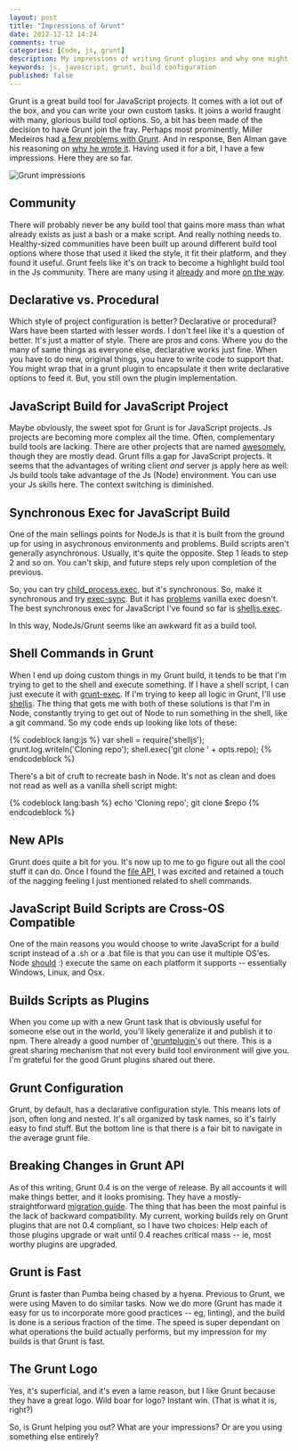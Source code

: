 ```yaml
---
layout: post
title: "Impressions of Grunt"
date: 2012-12-12 14:24
comments: true
categories: [Code, js, grunt]
description: My impressions of writing Grunt plugins and why one might want to.
keywords: js, javascript, grunt, build configuration
published: false 
---
```


Grunt is a great build tool for JavaScript projects.  It comes with a lot out of the box, and you can write your own custom tasks.  It joins a world fraught with many, glorious build tool options.  So, a bit has been made of the decision to have Grunt join the fray.  Perhaps most prominently, Miller Medeiros had [a few problems with Grunt](http://blog.millermedeiros.com/node-js-ant-grunt-and-other-build-tools/).  And in response, Ben Alman gave his reasoning on [why he wrote it](http://benalman.com/news/2012/08/why-grunt/).  Having used it for a bit, I have a few impressions.  Here they are so far.

![Grunt impressions](http://i.imgur.com/4773D.jpg)

<!--more-->

## Community

There will probably never be any build tool that gains more mass than what already exists as just a bash or a make script.  And really nothing needs to.  Healthy-sized communities have been built up around different build tool options where those that used it liked the style, it fit their platform, and they found it useful.  Grunt feels like it's on track to become a highlight build tool in the Js community.  There are many using it [already](https://github.com/gruntjs/gruntjs.com/issues/9) and more [on the way](https://github.com/angular/angular.js/pull/1544).

## Declarative vs. Procedural

Which style of project configuration is better?  Declarative or procedural?  Wars have been started with lesser words.  I don't feel like it's a question of better.  It's just a matter of style.  There are pros and cons.  Where you do the many of same things as everyone else, declarative works just fine.  When you have to do new, original things, you have to write code to support that.  You might wrap that in a grunt plugin to encapsulate it then write declarative options to feed it.  But, you still own the plugin implementation.

## JavaScript Build for JavaScript Project

Maybe obviously, the sweet spot for Grunt is for JavaScript projects.  Js projects are becoming more complex all the time.  Often, complementary build tools are lacking.  There are other projects that are named [awesomely](https://github.com/280north/jake), though they are mostly dead.  Grunt fills a gap for JavaScript projects.  It seems that the advantages of writing client *and* server js apply here as well:  Js build tools take advantage of the Js (Node) environment.  You can use your Js skills here.  The context switching is diminished.

## Synchronous Exec for JavaScript Build

One of the main sellings points for NodeJs is that it is built from the ground up for using in asychronous environments and problems.  Build scripts aren't generally asynchronous.  Usually, it's quite the opposite.  Step 1 leads to step 2 and so on.  You can't skip, and future steps rely upon completion of the previous.  

So, you can try [child_process.exec](http://nodejs.org/api/child_process.html#child_process_child_process_exec_command_options_callback), but it's synchronous.  So, make it synchronous and try [exec-sync](https://github.com/jeremyfa/node-exec-sync).  But it has [problems](https://github.com/jeremyfa/node-exec-sync/issues/8) vanilla exec doesn't.  The best synchronous exec for JavaScript I've found so far is [shelljs.exec](http://documentup.com/arturadib/shelljs#command-reference/exec-command-options-callback). 

In this way, NodeJs/Grunt seems like an awkward fit as a build tool.

## Shell Commands in Grunt

When I end up doing custom things in my Grunt build, it tends to be that I'm trying to get to the shell and execute something.  If I have a shell script, I can just execute it with [grunt-exec](https://github.com/jharding/grunt-exec).  If I'm trying to keep all logic in Grunt, I'll use [shelljs](https://github.com/arturadib/shelljs).  The thing that gets me with both of these solutions is that I'm in Node, constantly trying to get out of Node to run something in the shell, like a git command.  So my code ends up looking like lots of these:

{% codeblock lang:js %}
var shell = require('shelljs');
grunt.log.writeln('Cloning repo');
shell.exec('git clone ' + opts.repo);
{% endcodeblock %}

There's a bit of cruft to recreate bash in Node.  It's not as clean and does not read as well as a vanilla shell script might:

{% codeblock lang:bash %}
echo 'Cloning repo';
git clone $repo
{% endcodeblock %}

## New APIs

Grunt does quite a bit for you.  It's now up to me to go figure out all the cool stuff it can do.  Once I found the [file API](https://github.com/gruntjs/grunt/wiki/grunt.file), I was excited and retained a touch of the nagging feeling I just mentioned related to shell commands.

## JavaScript Build Scripts are Cross-OS Compatible

One of the main reasons you would choose to write JavaScript for a build script instead of a .sh or a .bat file is that you can use it multiple OS'es.  Node [should](https://github.com/jeremyfa/node-exec-sync/pull/6) :) execute the same on each platform it supports -- essentially Windows, Linux, and Osx.

## Builds Scripts as Plugins

When you come up with a new Grunt task that is obviously useful for someone else out in the world, you'll likely generalize it and publish it to npm.  There already a good number of ['gruntplugin'](https://npmjs.org/browse/keyword/gruntplugin)s out there.  This is a great sharing mechanism that not every build tool environment will give you.  I'm grateful for the good Grunt plugins shared out there.

## Grunt Configuration

Grunt, by default, has a declarative configuration style.  This means lots of json, often long and nested.  It's all organized by task names, so it's fairly easy to find stuff.  But the bottom line is that there is a fair bit to navigate in the average grunt file.

## Breaking Changes in Grunt API

As of this writing, Grunt 0.4 is on the verge of release.  By all accounts it will make things better, and it looks promising.  They have a mostly-straightforward [migration guide](https://github.com/gruntjs/grunt/wiki/Upgrading-from-0.3-to-0.4).  The thing that has been the most painful is the lack of backward compatibility.  My current, working builds rely on Grunt plugins that are not 0.4 compliant, so I have two choices:  Help each of those plugins upgrade or wait until 0.4 reaches critical mass -- ie, most worthy plugins are upgraded.

## Grunt is Fast

Grunt is faster than Pumba being chased by a hyena.  Previous to Grunt, we were using Maven to do similar tasks.  Now we do more (Grunt has made it easy for us to incorporate more good practices -- eg, linting), and the build is done is a serious fraction of the time.  The speed is super dependant on what operations the build actually performs, but my impression for my builds is that Grunt is fast.

## The Grunt Logo

Yes, it's superficial, and it's even a lame reason, but I like Grunt because they have a great logo.  Wild boar for logo?  Instant win.  (That is what it is, right?)

So, is Grunt helping you out?  What are your impressions?  Or are you using something else entirely?

